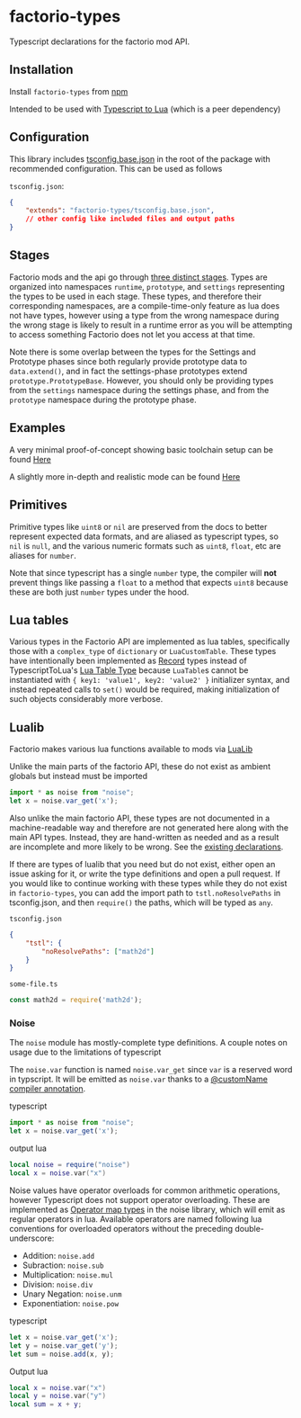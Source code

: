 # factorio-types

Typescript declarations for the factorio mod API.

## Installation

Install `factorio-types` from [npm](https://www.npmjs.com/package/factorio-types)

Intended to be used with [Typescript to Lua](https://github.com/TypeScriptToLua/TypeScriptToLua) (which is a peer dependency)

## Configuration

This library includes [tsconfig.base.json](https://github.com/sguest/factorio-types/blob/master/tsconfig.base.json) in the root of the package with recommended configuration. This can be used as follows

`tsconfig.json`:

```json
{
    "extends": "factorio-types/tsconfig.base.json",
    // other config like included files and output paths
}
```

## Stages

Factorio mods and the api go through [three distinct stages](https://lua-api.factorio.com/latest/). Types are organized into namespaces `runtime`, `prototype`, and `settings` representing the types to be used in each stage. These types, and therefore their corresponding namespaces, are a compile-time-only feature as lua does not have types, however using a type from the wrong namespace during the wrong stage is likely to result in a runtime error as you will be attempting to access something Factorio does not let you access at that time.

Note there is some overlap between the types for the Settings and Prototype phases since both regularly provide prototype data to `data.extend()`, and in fact the settings-phase prototypes extend `prototype.PrototypeBase`. However, you should only be providing types from the `settings` namespace during the settings phase, and from the `prototype` namespace during the prototype phase.

## Examples

A very minimal proof-of-concept showing basic toolchain setup can be found [Here](https://github.com/sguest/factorio-fire-armor-typescript)

A slightly more in-depth and realistic mode can be found [Here](https://github.com/sguest/basic-seablock)

## Primitives

Primitive types like `uint8` or `nil` are preserved from the docs to better represent expected data formats, and are aliased as typescript types, so `nil` is `null`, and the various numeric formats such as `uint8`, `float`, etc are aliases for `number`.

Note that since typescript has a single `number` type, the compiler will **not** prevent things like passing a `float` to a method that expects `uint8` because these are both just `number` types under the hood.

## Lua tables

Various types in the Factorio API are implemented as lua tables, specifically those with a `complex_type` of `dictionary` or `LuaCustomTable`. These types have intentionally been implemented as [Record](https://www.typescriptlang.org/docs/handbook/utility-types.html#recordkeys-type) types instead of TypescriptToLua's [Lua Table Type](https://typescripttolua.github.io/docs/advanced/language-extensions/#lua-table-types) because `LuaTable`s cannot be instantiated with `{ key1: 'value1', key2: 'value2' }` initializer syntax, and instead repeated calls to `set()` would be required, making initialization of such objects considerably more verbose.

## Lualib

Factorio makes various lua functions available to mods via [LuaLib](https://github.com/wube/factorio-data/tree/master/core/lualib)

Unlike the main parts of the factorio API, these do not exist as ambient globals but instead must be imported

```typescript
import * as noise from "noise";
let x = noise.var_get('x');
```

Also unlike the main factorio API, these types are not documented in a machine-readable way and therefore are not generated here along with the main API types. Instead, they are hand-written as needed and as a result are incomplete and more likely to be wrong. See the [existing declarations](https://github.com/sguest/factorio-types/tree/master/src/lualib).

If there are types of lualib that you need but do not exist, either open an issue asking for it, or write the type definitions and open a pull request. If you would like to continue working with these types while they do not exist in `factorio-types`, you can add the import path to `tstl.noResolvePaths` in tsconfig.json, and then `require()` the paths, which will be typed as `any`.

`tsconfig.json`

```json
{
    "tstl": {
        "noResolvePaths": ["math2d"]
    }
}
```

`some-file.ts`

```typescript
const math2d = require('math2d');
```

### Noise

The `noise` module has mostly-complete type definitions. A couple notes on usage due to the limitations of typescript

The `noise.var` function is named `noise.var_get` since `var` is a reserved word in typscript. It will be emitted as `noise.var` thanks to a [@customName compiler annotation](https://typescripttolua.github.io/docs/advanced/compiler-annotations/#customname).

typescript

```ts
import * as noise from "noise";
let x = noise.var_get('x');
```

output lua

```lua
local noise = require("noise")
local x = noise.var("x")
```

Noise values have operator overloads for common arithmetic operations, however Typescript does not support operator overloading. These are implemented as [Operator map types](https://typescripttolua.github.io/docs/advanced/language-extensions#operator-map-types) in the noise library, which will emit as regular operators in lua. Available operators are named following lua conventions for overloaded operators without the preceding double-underscore:

- Addition: `noise.add`
- Subraction: `noise.sub`
- Multiplication: `noise.mul`
- Division: `noise.div`
- Unary Negation: `noise.unm`
- Exponentiation: `noise.pow`

typescript

```ts
let x = noise.var_get('x');
let y = noise.var_get('y');
let sum = noise.add(x, y);
```

Output lua

```lua
local x = noise.var("x")
local y = noise.var("y")
local sum = x + y;
```
